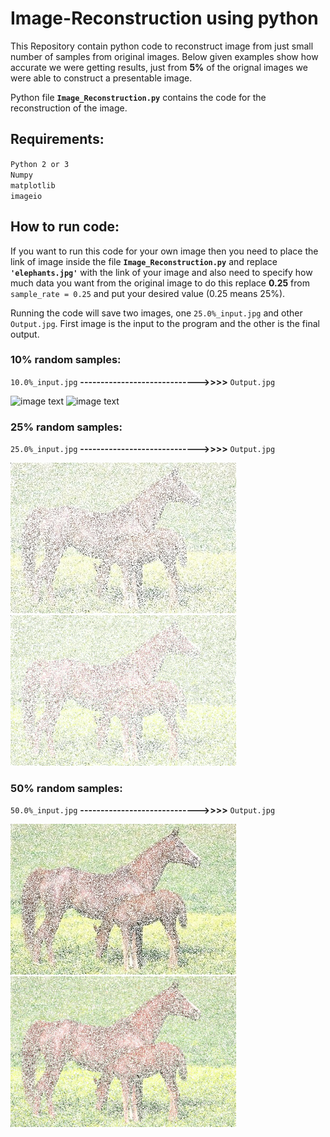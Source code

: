 # Image-Reconstruction using python

This Repository contain python code to reconstruct image from just small number of samples from original images. Below given examples show how accurate we were getting results, just from **5%** of the orignal images we were able to construct a presentable image. 

Python file **`Image_Reconstruction.py`** contains the code for the reconstruction of the image.

## Requirements:
`Python 2 or 3`\
`Numpy`\
`matplotlib`\
`imageio`

## How to run code:
If you want to run this code for your own image then you need to place the link of image inside the file **`Image_Reconstruction.py`** and replace **`'elephants.jpg'`** with the link of your image and also need to specify how much data you want from the original image to do this replace **0.25** from `sample_rate = 0.25` and put your desired value (0.25 means 25%). 

Running the code will save two images, one `25.0%_input.jpg` and other `Output.jpg`. First image is the input to the program and the other is the final output.

### 10% random samples:
`10.0%_input.jpg` **----------------------------->>>>** `Output.jpg`

![image text]()
![image text]()


### 25% random samples:
`25.0%_input.jpg` **----------------------------->>>>** `Output.jpg`

![image text](https://github.com/Mubashir-ul-Islam/Image-Reconstruction/blob/master/media/25%25_input.jpg)
![image text](https://github.com/Mubashir-ul-Islam/Image-Reconstruction/blob/master/media/25%25_gif.gif)


### 50% random samples:
`50.0%_input.jpg` **----------------------------->>>>** `Output.jpg`

![image text](https://github.com/Mubashir-ul-Islam/Image-Reconstruction/blob/master/media/50%25_input.jpg)
![image text](https://github.com/Mubashir-ul-Islam/Image-Reconstruction/blob/master/media/50%25_gif.gif)
